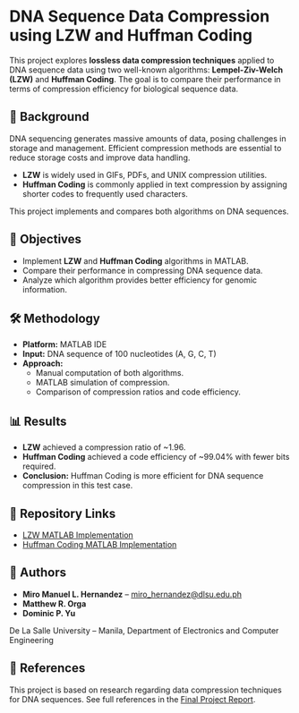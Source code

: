 # DNA Sequence Data Compression using LZW and Huffman Coding

This project explores **lossless data compression techniques** applied to DNA sequence data using two well-known algorithms: **Lempel-Ziv-Welch (LZW)** and **Huffman Coding**. The goal is to compare their performance in terms of compression efficiency for biological sequence data.

## 📖 Background
DNA sequencing generates massive amounts of data, posing challenges in storage and management. Efficient compression methods are essential to reduce storage costs and improve data handling.  

- **LZW** is widely used in GIFs, PDFs, and UNIX compression utilities.  
- **Huffman Coding** is commonly applied in text compression by assigning shorter codes to frequently used characters.  

This project implements and compares both algorithms on DNA sequences.

## 🎯 Objectives
- Implement **LZW** and **Huffman Coding** algorithms in MATLAB.  
- Compare their performance in compressing DNA sequence data.  
- Analyze which algorithm provides better efficiency for genomic information.  

## 🛠️ Methodology
- **Platform:** MATLAB IDE  
- **Input:** DNA sequence of 100 nucleotides (A, G, C, T)  
- **Approach:**  
  - Manual computation of both algorithms.  
  - MATLAB simulation of compression.  
  - Comparison of compression ratios and code efficiency.  

## 📊 Results
- **LZW** achieved a compression ratio of ~1.96.  
- **Huffman Coding** achieved a code efficiency of ~99.04% with fewer bits required.  
- **Conclusion:** Huffman Coding is more efficient for DNA sequence compression in this test case.  

## 📂 Repository Links
- [LZW MATLAB Implementation](https://github.com/dominicyu704/LZW_MATLAB)  
- [Huffman Coding MATLAB Implementation](https://github.com/meero30/Huffman_coding_MATLAB)  

## 👥 Authors
- **Miro Manuel L. Hernandez** – miro_hernandez@dlsu.edu.ph  
- **Matthew R. Orga**  
- **Dominic P. Yu**  

De La Salle University – Manila, Department of Electronics and Computer Engineering  

## 📌 References
This project is based on research regarding data compression techniques for DNA sequences. See full references in the [Final Project Report](./Final%20Project%20Report.pdf).
